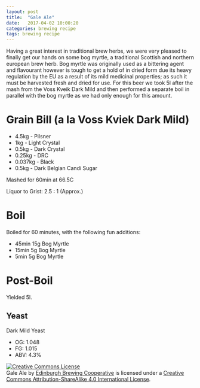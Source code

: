 ```yaml
---
layout: post
title:  "Gale Ale"
date:   2017-04-02 10:00:20
categories: brewing recipe
tags: brewing recipe
---
```


Having a great interest in traditional brew herbs, we were very pleased to finally get our hands on some bog myrtle, a traditional Scottish and northern european brew herb. Bog myrtle was originally used as a bittering agent and flavourant however is tough to get a hold of in dried form due its heavy regulation by the EU as a result of its mild medicinal properties; as such it must be harvested fresh and dried for use. For this beer we took 5l after the mash from the Voss Kveik Dark Mild and then performed a separate boil in parallel with the bog myrtle as we had only enough for this amount.

Grain Bill (a la Voss Kviek Dark Mild)
==========

- 4.5kg - Pilsner
- 1kg - Light Crystal
- 0.5kg - Dark Crystal
- 0.25kg - DRC
- 0.037kg - Black
- 0.5kg - Dark Belgian Candi Sugar

Mashed for 60min at 66.5C

Liquor to Grist: 2.5 : 1 (Approx.)

Boil
====

Boiled for 60 minutes, with the following fun additions:

- 45min 15g Bog Myrtle
- 15min 5g Bog Myrtle
- 5min 5g Bog Myrtle

Post-Boil
=========

Yielded 5l.

Yeast
-----

Dark Mild Yeast

- OG: 1.048
- FG: 1.015
- ABV: 4.3%

<a rel="license" href="http://creativecommons.org/licenses/by-sa/4.0/"><img alt="Creative Commons License" style="border-width:0" src="https://i.creativecommons.org/l/by-sa/4.0/88x31.png" /></a><br /><span xmlns:dct="http://purl.org/dc/terms/" href="http://purl.org/dc/dcmitype/Text" property="dct:title" rel="dct:type">Gale Ale</span> by <a xmlns:cc="http://creativecommons.org/ns#" href="https://edinburgh-brewing-cooperative.github.io" property="cc:attributionName" rel="cc:attributionURL">Edinburgh Brewing Cooperative</a> is licensed under a <a rel="license" href="http://creativecommons.org/licenses/by-sa/4.0/">Creative Commons Attribution-ShareAlike 4.0 International License</a>.
